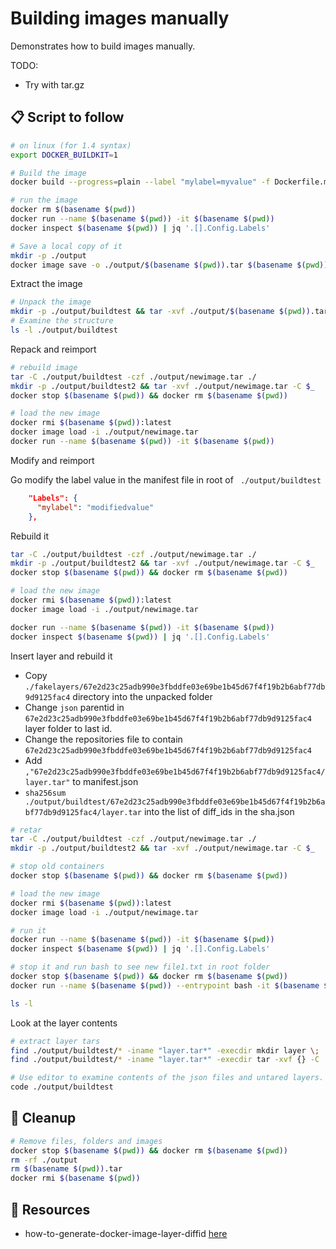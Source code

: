 # Building images manually

Demonstrates how to build images manually.  

TODO:  

* Try with tar.gz  

## 📋 Script to follow

```sh
# on linux (for 1.4 syntax)
export DOCKER_BUILDKIT=1  

# Build the image
docker build --progress=plain --label "mylabel=myvalue" -f Dockerfile.modify -t $(basename $(pwd)) .

# run the image
docker rm $(basename $(pwd)) 
docker run --name $(basename $(pwd)) -it $(basename $(pwd))
docker inspect $(basename $(pwd)) | jq '.[].Config.Labels'

# Save a local copy of it
mkdir -p ./output
docker image save -o ./output/$(basename $(pwd)).tar $(basename $(pwd))
```

Extract the image  

```sh
# Unpack the image
mkdir -p ./output/buildtest && tar -xvf ./output/$(basename $(pwd)).tar -C $_
# Examine the structure
ls -l ./output/buildtest
```

Repack and reimport  

```sh
# rebuild image
tar -C ./output/buildtest -czf ./output/newimage.tar ./
mkdir -p ./output/buildtest2 && tar -xvf ./output/newimage.tar -C $_
docker stop $(basename $(pwd)) && docker rm $(basename $(pwd))

# load the new image
docker rmi $(basename $(pwd)):latest    
docker image load -i ./output/newimage.tar  
docker run --name $(basename $(pwd)) -it $(basename $(pwd))
```

Modify and reimport  

Go modify the label value in the manifest file in root of ` ./output/buildtest`  

```json
    "Labels": {
      "mylabel": "modifiedvalue"
    },
```

Rebuild it  

```sh
tar -C ./output/buildtest -czf ./output/newimage.tar ./
mkdir -p ./output/buildtest2 && tar -xvf ./output/newimage.tar -C $_
docker stop $(basename $(pwd)) && docker rm $(basename $(pwd))

# load the new image
docker rmi $(basename $(pwd)):latest    
docker image load -i ./output/newimage.tar  

docker run --name $(basename $(pwd)) -it $(basename $(pwd)) 
docker inspect $(basename $(pwd)) | jq '.[].Config.Labels'
```

Insert layer and rebuild it  

* Copy `./fakelayers/67e2d23c25adb990e3fbddfe03e69be1b45d67f4f19b2b6abf77db9d9125fac4` directory into the unpacked folder
* Change `json` parentid in `67e2d23c25adb990e3fbddfe03e69be1b45d67f4f19b2b6abf77db9d9125fac4` layer folder to last id.
* Change the repositories file to contain `67e2d23c25adb990e3fbddfe03e69be1b45d67f4f19b2b6abf77db9d9125fac4`
* Add `,"67e2d23c25adb990e3fbddfe03e69be1b45d67f4f19b2b6abf77db9d9125fac4/layer.tar"` to manifest.json
* ```sha256sum ./output/buildtest/67e2d23c25adb990e3fbddfe03e69be1b45d67f4f19b2b6abf77db9d9125fac4/layer.tar``` into the list of diff_ids in the sha.json

```sh
# retar 
tar -C ./output/buildtest -czf ./output/newimage.tar ./
mkdir -p ./output/buildtest2 && tar -xvf ./output/newimage.tar -C $_

# stop old containers
docker stop $(basename $(pwd)) && docker rm $(basename $(pwd))

# load the new image
docker rmi $(basename $(pwd)):latest    
docker image load -i ./output/newimage.tar  

# run it
docker run --name $(basename $(pwd)) -it $(basename $(pwd)) 
docker inspect $(basename $(pwd)) | jq '.[].Config.Labels'

# stop it and run bash to see new file1.txt in root folder
docker stop $(basename $(pwd)) && docker rm $(basename $(pwd))
docker run --name $(basename $(pwd)) --entrypoint bash -it $(basename $(pwd))

ls -l
```

Look at the layer contents  

```sh
# extract layer tars
find ./output/buildtest/* -iname "layer.tar*" -execdir mkdir layer \;                         
find ./output/buildtest/* -iname "layer.tar*" -execdir tar -xvf {} -C ./layer \;    

# Use editor to examine contents of the json files and untared layers.
code ./output/buildtest
```

## 🧼 Cleanup

```sh
# Remove files, folders and images
docker stop $(basename $(pwd)) && docker rm $(basename $(pwd))
rm -rf ./output
rm $(basename $(pwd)).tar
docker rmi $(basename $(pwd))
```

## 👀 Resources

* how-to-generate-docker-image-layer-diffid [here](https://stackoverflow.com/questions/47249028/how-to-generate-docker-image-layer-diffid)
